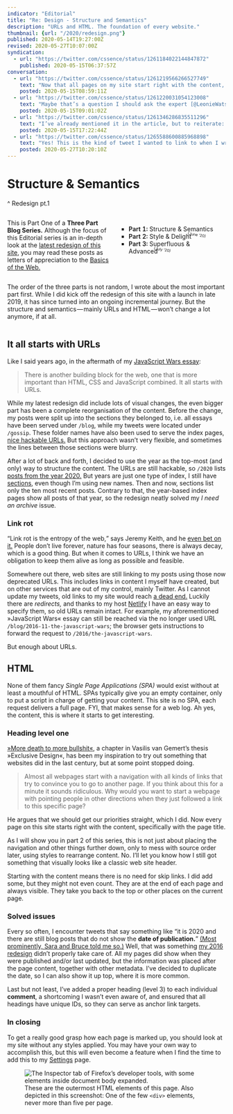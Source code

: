 ```yaml
---
indicator: "Editorial"
title: "Re: Design - Structure and Semantics"
description: "URLs and HTML. The foundation of every website."
thumbnail: {url: "/2020/redesign.png"}
published: 2020-05-14T19:27:00Z
revised: 2020-05-27T10:07:00Z
syndication:
  - url: "https://twitter.com/cssence/status/1261184022144847872"
    published: 2020-05-15T06:37:57Z
conversation:
  - url: "https://twitter.com/cssence/status/1261219566266527749"
    text: "Now that all pages on my site start right with the content, as hinted in [@vasilis](https://twitter.com/vasilis)’ thesis “Exclusive Design”, I wonder: People relying on assistive technology, did you get so used to website crap that not having to bypass a header/navigation with a lot of links seems weird? #a11y"
    posted: 2020-05-15T08:59:11Z
  - url: "https://twitter.com/cssence/status/1261220031054123008"
    text: "Maybe that’s a question I should ask the expert [@LeonieWatson](https://twitter.com/LeonieWatson) directly…<br>[twitter.com/cssence/status/1261219566266527749](https://twitter.com/cssence/status/1261219566266527749)<br>#HTML #a11y"
    posted: 2020-05-15T09:01:02Z
  - url: "https://twitter.com/cssence/status/1261346286835511296"
    text: "I’ve already mentioned it in the article, but to reiterate: [@netlify](https://twitter.com/netlify) redirects are *chef’s kiss*"
    posted: 2020-05-15T17:22:44Z
  - url: "https://twitter.com/cssence/status/1265588600885968898"
    text: "Yes! This is the kind of tweet I wanted to link to when I wrote [this].<br>I’ve updated the article to include the Sara&Bruce™ reference.<br>[twitter.com/brucel/status/1265577433199267840](https://twitter.com/brucel/status/1265577433199267840)"
    posted: 2020-05-27T10:20:10Z
---
```


# Structure & Semantics
^ Redesign pt.1

<div class="passage"><style>
@media (min-width: 40em){.passage{display:grid;gap:0 1.75rem;grid-template-areas:'intro list' 'note note';grid-template-columns:1fr 1fr;align-items:start}}
.passage ol{counter-reset:part;list-style-type:square;grid-area:list;margin-top:.5rem;padding:1.25rem .875rem .5rem;border:1px solid var(--color-bg-subtle);border-radius:var(--border-radius)}
.passage li::before{counter-increment:part;content:"Part " counter(part) ": ";font-variant-numeric:lining-nums tabular-nums;font-weight:600}
.passage p{grid-area:note}
.passage style+p{grid-area:intro}
.passage small{position:absolute;margin-left:-1em;background-color:var(--color-accent);border-radius:.25em 75%;font-size:62.5%;white-space:nowrap;transform:rotate(9deg)}
</style>

This is Part One of a <strong id="3-part-blog-series">Three Part Blog Series.</strong> Although the focus of this Editorial series is an in-depth look at the [latest redesign of this site](/2019/just-launch), you may read these posts as letters of appreciation to the [Basics of the Web.](/2016/webdesign-basics)

<ol aria-labelledby="3-part-blog-series">
<li>Structure &amp; Semantics</li>
<li>Style &amp; Delight <small>(June ’20)</small></li>
<li>Superfluous &amp; Advanced <small>(July ’20)</small></li>
</ol>

The order of the three parts is not random, I wrote about the most important part first. While I did kick off the redesign of this site with a launch in late 2019, it has since turned into an ongoing incremental journey. But the structure and semantics&#8202;&mdash;&#8202;mainly URLs and HTML&#8202;&mdash;&#8202;won’t change a lot anymore, if at all.

</div>

## It all starts with URLs

Like I said years ago, in the aftermath of my [JavaScript Wars essay](/2016/the-javascript-wars):

> There is another building block for the web, one that is more important than HTML, CSS and JavaScript combined. It all starts with URLs.

While my latest redesign did include lots of visual changes, the even bigger part has been a complete reorganisation of the content. Before the change, my posts were split up into the sections they belonged to, i.e. all essays have been served under `/blog`, while my tweets were located under `/gossip`. These folder names have also been used to serve the index pages, [nice hackable URLs.](https://adactio.com/journal/1197) But this approach wasn’t very flexible, and sometimes the lines between those sections were blurry.

After a lot of back and forth, I decided to use the year as the top-most (and only) way to structure the content. The URLs are still hackable, so `/2020` lists [posts from the year 2020.](/2020) But years are just one type of index, I still have [sections](#navigation), even though I’m using new names. Then and now, sections list only the ten most recent posts. Contrary to that, the year-based index pages show all posts of that year, so the redesign neatly solved my _I need an archive_ issue.

### Link rot

<q>Link rot is the entropy of the web,</q> says Jeremy Keith, and he [even bet on it.](http://longbets.org/601/) People don’t live forever, nature has four seasons, there is always decay, which is a good thing. But when it comes to URLs, I think we have an obligation to keep them alive as long as possible and feasible.

Somewhere out there, web sites are still linking to my posts using those now deprecated URLs. This includes links in content I myself have created, but on other services that are out of my control, mainly Twitter. As I cannot update my tweets, old links to my site would reach [a dead end.](/404) Luckily there are _redirects,_ and thanks to my host [Netlify](https://www.netlify.com/) I have an easy way to specify them, so old URLs remain intact. For example, my aforementioned »JavaScript Wars« essay can still be reached via the no longer used URL `/blog/2016-11-the-javascript-wars`; the browser gets instructions to forward the request to `/2016/the-javascript-wars`.

But enough about URLs.

## HTML

None of them fancy _Single Page Applications (SPA)_ would exist without at least a mouthful of HTML. SPAs typically give you an empty container, only to put a script in charge of getting your content. This site is no SPA, each request delivers a full page. FYI, that makes sense for a web log. Ah yes, the content, this is where it starts to get interesting.

### Heading level one

[»More death to more bullshit«](https://exclusive-design.vasilis.nl/more-death-to-more-bullshit/), a chapter in Vasilis van Gemert’s thesis »Exclusive Design«, has been my inspiration to try out something that websites did in the last century, but at some point stopped doing.

> Almost all webpages start with a navigation with all kinds of links that try to convince you to go to another page. If you think about this for a minute it sounds ridiculous. Why would you want to start a webpage with pointing people in other directions when they just followed a link to this specific page?

He argues that we should get our priorities straight, which I did. Now every page on this site starts right with the content, specifically with the page title.

As I will show you in part 2 of this series, this is not just about placing the navigation and other things further down, only to mess with source order later, using styles to rearrange content. No. I’ll let you know how I still got something that visually looks like a classic web site header.

Starting with the content means there is no need for skip links. I did add some, but they might not even count. They are at the end of each page and always visible. They take you back to the top or other places on the current page.

### Solved issues

Every so often, I encounter tweets that say something like <q>it is 2020 and there are still blog posts that do not show the **date of publication.**</q> [(Most prominently, Sara and Bruce told me so.)](https://twitter.com/brucel/status/1265577433199267840) Well, that was something [my 2016 redesign](/2016/redesign) didn’t properly take care of. All my pages did show when they were published and/or last updated, but the information was placed after the page content, together with other metadata. I’ve decided to duplicate the date, so I can also show it up top, where it is more common.

Last but not least, I’ve added a proper heading (level 3) to each individual **comment**, a shortcoming I wasn’t even aware of, and ensured that all headings have unique IDs, so they can serve as anchor link targets.

### In closing

To get a really good grasp how each page is marked up, you should look at my site without any styles applied. You may have your own way to accomplish this, but this will even become a feature when I find the time to add this to my [Settings](/settings) page.

<figure><img src="/2020/redesign-structure-and-semantics.x-ray.png" alt="The Inspector tab of Firefox’s developer tools, with some elements inside document body expanded."><figcaption>These are the outermost HTML elements of this page. Also depicted in this screenshot: One of the few <code>&lt;div&gt;</code> elements, never more than five per page.</figcaption></figure>
